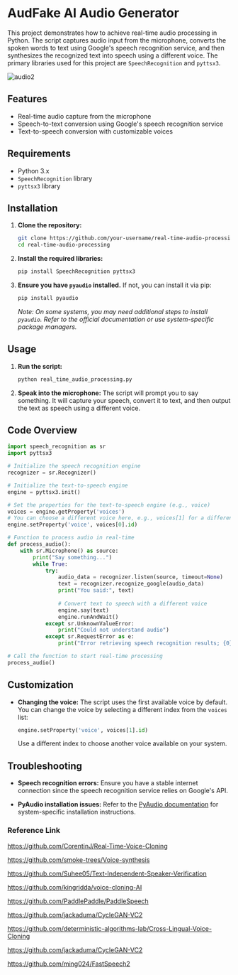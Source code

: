 # AudFake AI Audio Generator

This project demonstrates how to achieve real-time audio processing in Python. The script captures audio input from the microphone, converts the spoken words to text using Google's speech recognition service, and then synthesizes the recognized text into speech using a different voice. The primary libraries used for this project are `SpeechRecognition` and `pyttsx3`.


![audio2](https://github.com/user-attachments/assets/7c8346eb-5576-4cdf-88d8-1b7d1b02e321)


## Features

- Real-time audio capture from the microphone
- Speech-to-text conversion using Google's speech recognition service
- Text-to-speech conversion with customizable voices

## Requirements

- Python 3.x
- `SpeechRecognition` library
- `pyttsx3` library

## Installation

1. **Clone the repository:**
   ```bash
   git clone https://github.com/your-username/real-time-audio-processing.git
   cd real-time-audio-processing
   ```

2. **Install the required libraries:**
   ```bash
   pip install SpeechRecognition pyttsx3
   ```

3. **Ensure you have `pyaudio` installed.** If not, you can install it via pip:
   ```bash
   pip install pyaudio
   ```
   *Note: On some systems, you may need additional steps to install `pyaudio`. Refer to the official documentation or use system-specific package managers.*

## Usage

1. **Run the script:**
   ```bash
   python real_time_audio_processing.py
   ```

2. **Speak into the microphone:**
   The script will prompt you to say something. It will capture your speech, convert it to text, and then output the text as speech using a different voice.

## Code Overview

```python
import speech_recognition as sr
import pyttsx3

# Initialize the speech recognition engine
recognizer = sr.Recognizer()

# Initialize the text-to-speech engine
engine = pyttsx3.init()

# Set the properties for the text-to-speech engine (e.g., voice)
voices = engine.getProperty('voices')
# You can choose a different voice here, e.g., voices[1] for a different voice
engine.setProperty('voice', voices[0].id)

# Function to process audio in real-time
def process_audio():
    with sr.Microphone() as source:
        print("Say something...")
        while True:
            try:
                audio_data = recognizer.listen(source, timeout=None)
                text = recognizer.recognize_google(audio_data)
                print("You said:", text)
                
                # Convert text to speech with a different voice
                engine.say(text)
                engine.runAndWait()
            except sr.UnknownValueError:
                print("Could not understand audio")
            except sr.RequestError as e:
                print("Error retrieving speech recognition results; {0}".format(e))

# Call the function to start real-time processing
process_audio()
```

## Customization

- **Changing the voice:**
  The script uses the first available voice by default. You can change the voice by selecting a different index from the `voices` list:
  ```python
  engine.setProperty('voice', voices[1].id)
  ```
  Use a different index to choose another voice available on your system.

## Troubleshooting

- **Speech recognition errors:**
  Ensure you have a stable internet connection since the speech recognition service relies on Google's API.
  
- **PyAudio installation issues:**
  Refer to the [PyAudio documentation](https://people.csail.mit.edu/hubert/pyaudio/#downloads) for system-specific installation instructions.

### Reference Link
https://github.com/CorentinJ/Real-Time-Voice-Cloning

https://github.com/smoke-trees/Voice-synthesis

https://github.com/Suhee05/Text-Independent-Speaker-Verification

https://github.com/kingridda/voice-cloning-AI

https://github.com/PaddlePaddle/PaddleSpeech

https://github.com/jackaduma/CycleGAN-VC2

https://github.com/deterministic-algorithms-lab/Cross-Lingual-Voice-Cloning

https://github.com/jackaduma/CycleGAN-VC2

https://github.com/ming024/FastSpeech2 
